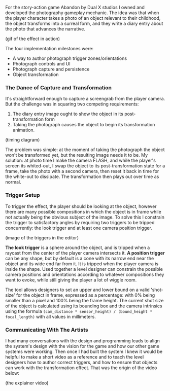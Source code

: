For the story-action game Abandon by Dual X studios I owned and developed the photography gameplay mechanic. The idea was that when the player character takes a photo of an object relevant to their childhood, the object transforms into a surreal form, and they write a diary entry about the photo that advances the narrative.

(gif of the effect in action)

The four implementation milestones were:
- A way to author photograph trigger zones/orientations
- Photograph controls and UI
- Photograph capture and persistence
- Object transformation
### The Dance of Capture and Transformation
It's straightforward enough to capture a screengrab from the player camera. But the challenge was in squaring two competing requirements: 
1. The diary entry image ought to show the object in its post-transformation form
2. Taking the photograph causes the object to begin its transformation animation.

(timing diagram)

The problem was simple: at the moment of taking the photograph the object won't be transformed yet, but the resulting image needs it to be. My solution: at photo time I make the camera FLASH, and while the player's screen its whited-out, I swap the object to its post-transformation state for a frame, take the photo with a second camera, then reset it back in time for the white-out to dissipate. The transformation then plays out over time as normal.
### Trigger Setup
To trigger the effect, the player should be looking at the object, however there are many possible compositions in which the object is in frame while not actually being the obvious subject of the image. To solve this I constrain the trigger to satisfactory angles by requiring two triggers to be tripped concurrently: the look trigger and at least one camera position trigger.

(image of the triggers in the editor)

**The look trigger** is a sphere around the object, and is tripped when a raycast from the center of the player camera intersects it. **A position trigger** can be any shape, but by default is a cone with its narrow end near the object and its wide end far from it. It is tripped when the player camera is inside the shape. Used together a level designer can constrain the possible camera positions and orientations according to whatever compositions they want to evoke, while still giving the player a lot of wiggle room.

The tool allows designers to set an upper and lower bound on a valid 'shot-size' for the object in frame, expressed as a percentage: with 0% being smaller than a pixel and 100% being the frame height. The current shot size of the object is calculated using its bounding box and the camera intrinsics using the formula `(cam_distance * sensor_height) / (bound_height * focal_length)` with all values in millimeters.

### Communicating With The Artists
I had many conversations with the design and programming leads to align the system's design with the vision for the game and how our other game systems were working. Then once I had built the system I knew it would be helpful to make a short video as a reference and to teach the level designers how to author correct triggers, and how to ensure that objects can work with the transformation effect. That was the origin of the video below:

(the explainer video)